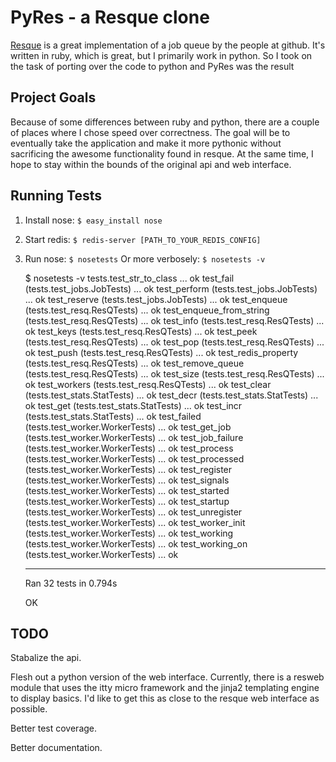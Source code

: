 PyRes - a Resque clone
======================

[Resque](http://github.com/defunkt/resque) is a great implementation of a job queue by the people at github. It's written in ruby, which is great, but I primarily work in python. So I took on the task of porting over the code to python and PyRes was the result


## Project Goals

Because of some differences between ruby and python, there are a couple of places where I chose speed over correctness. The goal will be to eventually take the application and make it more pythonic without sacrificing the awesome functionality found in resque. At the same time, I hope to stay within the bounds of the original api and web interface.


## Running Tests

 1. Install nose: `$ easy_install nose`
 2. Start redis: `$ redis-server [PATH_TO_YOUR_REDIS_CONFIG]`
 3. Run nose: `$ nosetests` Or more verbosely: `$ nosetests -v`

	$ nosetests -v
	tests.test_str_to_class ... ok
	test_fail (tests.test_jobs.JobTests) ... ok
	test_perform (tests.test_jobs.JobTests) ... ok
	test_reserve (tests.test_jobs.JobTests) ... ok
	test_enqueue (tests.test_resq.ResQTests) ... ok
	test_enqueue_from_string (tests.test_resq.ResQTests) ... ok
	test_info (tests.test_resq.ResQTests) ... ok
	test_keys (tests.test_resq.ResQTests) ... ok
	test_peek (tests.test_resq.ResQTests) ... ok
	test_pop (tests.test_resq.ResQTests) ... ok
	test_push (tests.test_resq.ResQTests) ... ok
	test_redis_property (tests.test_resq.ResQTests) ... ok
	test_remove_queue (tests.test_resq.ResQTests) ... ok
	test_size (tests.test_resq.ResQTests) ... ok
	test_workers (tests.test_resq.ResQTests) ... ok
	test_clear (tests.test_stats.StatTests) ... ok
	test_decr (tests.test_stats.StatTests) ... ok
	test_get (tests.test_stats.StatTests) ... ok
	test_incr (tests.test_stats.StatTests) ... ok
	test_failed (tests.test_worker.WorkerTests) ... ok
	test_get_job (tests.test_worker.WorkerTests) ... ok
	test_job_failure (tests.test_worker.WorkerTests) ... ok
	test_process (tests.test_worker.WorkerTests) ... ok
	test_processed (tests.test_worker.WorkerTests) ... ok
	test_register (tests.test_worker.WorkerTests) ... ok
	test_signals (tests.test_worker.WorkerTests) ... ok
	test_started (tests.test_worker.WorkerTests) ... ok
	test_startup (tests.test_worker.WorkerTests) ... ok
	test_unregister (tests.test_worker.WorkerTests) ... ok
	test_worker_init (tests.test_worker.WorkerTests) ... ok
	test_working (tests.test_worker.WorkerTests) ... ok
	test_working_on (tests.test_worker.WorkerTests) ... ok
	
	----------------------------------------------------------------------
	Ran 32 tests in 0.794s
	
	OK


## TODO

Stabalize the api.

Flesh out a python version of the web interface. Currently, there is a resweb module that uses the itty micro framework and the jinja2 templating engine to display basics. I'd like to get this as close to the resque web interface as possible.

Better test coverage.

Better documentation.